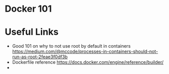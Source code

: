 # Docker 101


# Useful Links

* Good 101 on why to not use root by default in containers https://medium.com/@mccode/processes-in-containers-should-not-run-as-root-2feae3f0df3b
* Dockerfile reference https://docs.docker.com/engine/reference/builder/
* 
